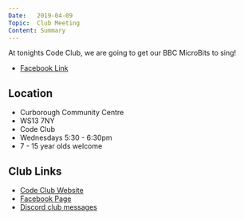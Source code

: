 ```yaml
---
Date:   2019-04-09
Topic:  Club Meeting
Content: Summary
---
```

At tonights Code Club, we are going to get our BBC MicroBits to sing!

* [Facebook Link](https://www.facebook.com/1481985248595237/posts/1990503637743393/)

## Location

* Curborough Community Centre
* WS13 7NY
* Code Club
* Wednesdays 5:30 - 6:30pm
* 7 - 15 year olds welcome

## Club Links

* [Code Club Website](https://lichfield-code-club.github.io/)
* [Facebook Page](https://www.facebook.com/LichfieldCoders)
* [Discord club messages](https://discord.gg/szz6xGK)
